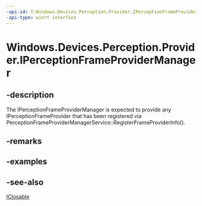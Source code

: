```yaml
---
-api-id: T:Windows.Devices.Perception.Provider.IPerceptionFrameProviderManager
-api-type: winrt interface
---
```


<!-- Interface syntax.
public interface IPerceptionFrameProviderManager : Windows.Foundation.IClosable
-->

# Windows.Devices.Perception.Provider.IPerceptionFrameProviderManager

## -description
The IPerceptionFrameProviderManager is expected to provide any IPerceptionFrameProvider that has been registered via PerceptionFrameProviderManagerService::RegisterFrameProviderInfo().

## -remarks

## -examples

## -see-also
[IClosable](../windows.foundation/iclosable.md)